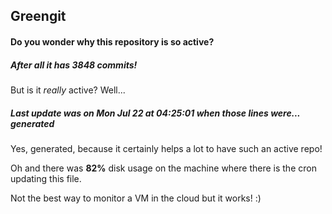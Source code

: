 ## Greengit

#### Do you wonder why this repository is so active?

##### After all it has 3848 commits!

But is it *really* active? Well...

##### Last update was on Mon Jul 22 at 04:25:01 when those lines were... generated

Yes, generated, because it certainly helps a lot to have such an active repo!

Oh and there was **82%** disk usage on the machine
where there is the cron updating this file.

Not the best way to monitor a VM in the cloud but it works! :)
